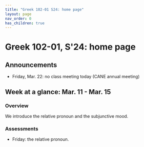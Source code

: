 ```yaml
---
title: "Greek 102-01 S24: home page"
layout: page
nav_order: 0
has_children: true
---
```


# Greek 102-01, S'24: home page

## Announcements

- Friday, Mar. 22: no class meeting today (CANE annual meeting)

## Week at a glance: Mar. 11 - Mar. 15

### Overview

We introduce the relative pronoun and the subjunctive mood.

### Assessments

- Friday: the relative pronoun.


